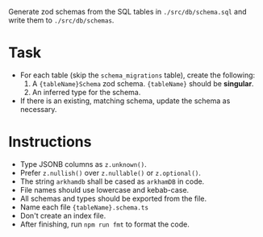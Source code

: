 Generate zod schemas from the SQL tables in `./src/db/schema.sql` and write them to `./src/db/schemas`.

# Task
- For each table (skip the `schema_migrations` table), create the following:
  1. A `{tableName}Schema` zod schema. `{tableName}` should be **singular**.
  2. An inferred type for the schema.
- If there is an existing, matching schema, update the schema as necessary.

# Instructions
- Type JSONB columns as `z.unknown()`.
- Prefer `z.nullish()` over `z.nullable()` or `z.optional()`.
- The string `arkhamdb` shall be cased as `arkhamDB` in code.
- File names should use lowercase and kebab-case.
- All schemas and types should be exported from the file.
- Name each file `{tableName}.schema.ts`
- Don't create an index file.
- After finishing, run `npm run fmt` to format the code.

